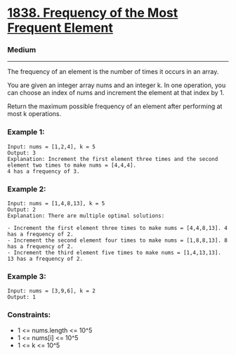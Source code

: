 # <a href="https://leetcode.com/problems/frequency-of-the-most-frequent-element/">1838. Frequency of the Most Frequent Element</a>
### Medium

---

The frequency of an element is the number of times it occurs in an array.

You are given an integer array nums and an integer k. In one operation, you can choose an index of nums and increment the element at that index by 1.

Return the maximum possible frequency of an element after performing at most k operations.

### Example 1:
```
Input: nums = [1,2,4], k = 5
Output: 3
Explanation: Increment the first element three times and the second element two times to make nums = [4,4,4].
4 has a frequency of 3.
```

### Example 2:
```
Input: nums = [1,4,8,13], k = 5
Output: 2
Explanation: There are multiple optimal solutions:

- Increment the first element three times to make nums = [4,4,8,13]. 4 has a frequency of 2.
- Increment the second element four times to make nums = [1,8,8,13]. 8 has a frequency of 2.
- Increment the third element five times to make nums = [1,4,13,13]. 13 has a frequency of 2.
```

### Example 3:
```
Input: nums = [3,9,6], k = 2
Output: 1
```

### Constraints:
- 1 <= nums.length <= 10^5
- 1 <= nums[i] <= 10^5
- 1 <= k <= 10^5

